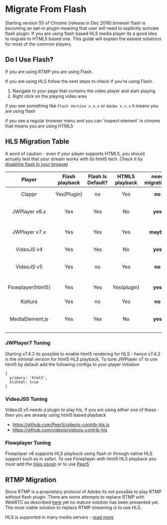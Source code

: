 # Migrate From Flash

Starting version 55 of Chrome (release in Dec 2016) browser flash is becoming an opt-in plugin meaning that user will need to explicitly activate flash plugin.
If you are using flash based HLS media player its a good idea to migrate to HTML5 based one.
This guide will explain the easiest solutions for most of the common players.

## Do I Use Flash?

If you are using RTMP you are using Flash.

If you are using HLS follow the next steps to check if you're using Flash.

1. Navigate to your page that contains the video player and start playing
2. Right click on the playing video area

if you see something like `Flash Version x.x.x` or `Adobe x.x.x` it means you are using flash

if you see a regular browser menu and you can 'inspect element' in chrome that means you are using HTML5 

## HLS Migration Table

A word of caution - even if your player supports HTML5, you should actually test that your stream works with its html5 tech.
Check it by [disabling flash in your browser](http://www.howtogeek.com/222275/how-to-uninstall-and-disable-flash-in-every-web-browser/)

Player              | Flash playback    | Flash Is Default? | HTML5 playback    | need migration?   | More information
:-:                 | :-:               | :-:               | :-:               | :-:               | :--
Clappr              | Yes(Plugin)       | no                | Yes               | **no**            | [Clappr Formats](https://github.com/clappr/clappr/blob/master/doc/SUPPORTED_FORMATS.md)
JWPlayer v6.x       | Yes               | Yes               | No                | **yes**           | Upgrade to JWPlayer v7
JWPlayer v7.x       | Yes               | Yes               | Yes               | **maybe**         | see [JWPlayer7 tuning](#jwplayer7-tuning)
VideoJS v4          | Yes               | Yes               | No                | **yes**           | Upgrade to VideoJS5
VideoJS v5          | Yes               | no                | Yes               | **no**            | see [VideoJS5 tuning](#videojs5-tuning)
Flowplayer(html5)   | Yes               | Yes               | Yes(plugin)       | **yes**           | see [Flowplayer tuning](#flowplayer-tuning)
Kaltura             | Yes               | no                | Yes               | **no**            |
MediaElement.js     | Yes               | Yes               | No                | **yes**           | html5 supported in not yet released [v3](https://github.com/johndyer/mediaelement/tree/3.x-dev)


### JWPlayer7 Tuning

Starting v7.4.2 its possible to enable html5 rendering for HLS - hence v7.4.2 is the minimal version for html5 HLS playback.
To tune JWPlayer v7 to use html5 by default add the following configs to your player initiation

```
{
  primary: 'html5',
  hlshtml: true
}
```

### VideoJS5 Tuning

VideoJS v5 needs a plugin to play hls, if you are using either one of these - then you are already using html5 based playback
- https://github.com/Peer5/videojs-contrib-hls.js
- https://github.com/videojs/videojs-contrib-hls

### Flowplayer Tuning

Flowplayer v6 supports HLS playback using flash or through native HLS support such as in safari.
To use Flowplayer with html5 HLS playback you must add the [hlsjs plugin](https://flowplayer.org/docs/plugins.html#hlsjs) or to use [Peer5](/players/flowplayer/)

## RTMP Migration

Since RTMP is a proprietary protocol of Adobe its not possible to play RTMP without flash plugin.
There are some attempts to replace RTMP with WebRTC as described [here](http://stackoverflow.com/questions/37457972/low-latency-2s-live-video-streaming-html5-solutions)
yet no mature solution has been presented yet.
The most viable solution to replace RTMP streaming is to use HLS.

HLS is supported in many media servers - [read more](/faq/#how-do-i-setup-an-hlsdash-stream)
